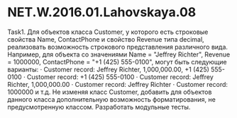 # NET.W.2016.01.Lahovskaya.08

Task1.    Для объектов класса Customer, у которого есть строковые свойства Name, 
ContactPhone и свойство Revenue типа decimal, реализовать возможность строкового представления различного вида.
Например, для объекта со значениями Name = "Jeffrey Richter", Revenue = 1000000, ContactPhone = "+1 (425) 555-0100", 
могут быть следующие варианты:
·          Customer record: Jeffrey Richter, 1,000,000.00, +1 (425) 555-0100
·          Customer record: +1 (425) 555-0100
·          Customer record: Jeffrey Richter, 1,000,000.00
·          Customer record: Jeffrey Richter
·          Customer record: 1000000 и т.д.
Не изменяя класс Customer, добавить для объектов данного класса дополнительную возможность форматирования, не предусмотренную классом. 
Разработать модульные тесты.
